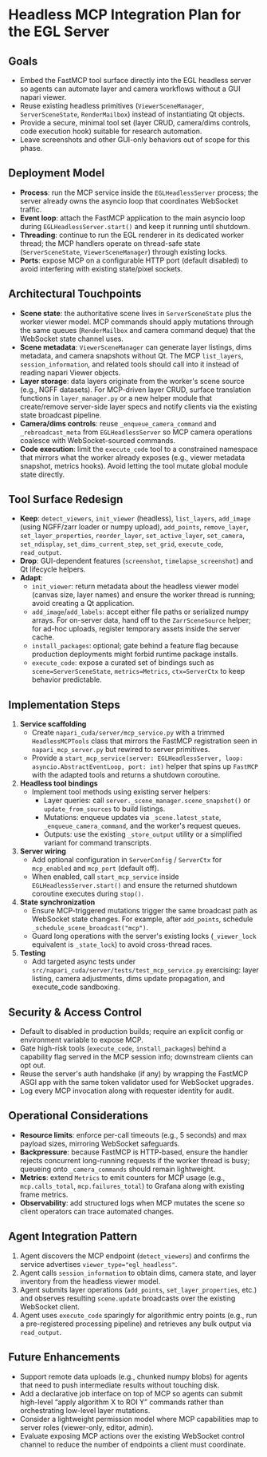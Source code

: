 # Headless MCP Integration Plan for the EGL Server

## Goals
- Embed the FastMCP tool surface directly into the EGL headless server so agents can automate layer and camera workflows without a GUI napari viewer.
- Reuse existing headless primitives (`ViewerSceneManager`, `ServerSceneState`, `RenderMailbox`) instead of instantiating Qt objects.
- Provide a secure, minimal tool set (layer CRUD, camera/dims controls, code execution hook) suitable for research automation.
- Leave screenshots and other GUI-only behaviors out of scope for this phase.

## Deployment Model
- **Process**: run the MCP service inside the `EGLHeadlessServer` process; the server already owns the asyncio loop that coordinates WebSocket traffic.
- **Event loop**: attach the FastMCP application to the main asyncio loop during `EGLHeadlessServer.start()` and keep it running until shutdown.
- **Threading**: continue to run the EGL renderer in its dedicated worker thread; the MCP handlers operate on thread-safe state (`ServerSceneState`, `ViewerSceneManager`) through existing locks.
- **Ports**: expose MCP on a configurable HTTP port (default disabled) to avoid interfering with existing state/pixel sockets.

## Architectural Touchpoints
- **Scene state**: the authoritative scene lives in `ServerSceneState` plus the worker viewer model. MCP commands should apply mutations through the same queues (`RenderMailbox` and camera command deque) that the WebSocket state channel uses.
- **Scene metadata**: `ViewerSceneManager` can generate layer listings, dims metadata, and camera snapshots without Qt. The MCP `list_layers`, `session_information`, and related tools should call into it instead of reading napari Viewer objects.
- **Layer storage**: data layers originate from the worker's scene source (e.g., NGFF datasets). For MCP-driven layer CRUD, surface translation functions in `layer_manager.py` or a new helper module that create/remove server-side layer specs and notify clients via the existing state broadcast pipeline.
- **Camera/dims controls**: reuse `_enqueue_camera_command` and `_rebroadcast_meta` from `EGLHeadlessServer` so MCP camera operations coalesce with WebSocket-sourced commands.
- **Code execution**: limit the `execute_code` tool to a constrained namespace that mirrors what the worker already exposes (e.g., viewer metadata snapshot, metrics hooks). Avoid letting the tool mutate global module state directly.

## Tool Surface Redesign
- **Keep**: `detect_viewers`, `init_viewer` (headless), `list_layers`, `add_image` (using NGFF/zarr loader or numpy upload), `add_points`, `remove_layer`, `set_layer_properties`, `reorder_layer`, `set_active_layer`, `set_camera`, `set_ndisplay`, `set_dims_current_step`, `set_grid`, `execute_code`, `read_output`.
- **Drop**: GUI-dependent features (`screenshot`, `timelapse_screenshot`) and Qt lifecycle helpers.
- **Adapt**:
  - `init_viewer`: return metadata about the headless viewer model (canvas size, layer names) and ensure the worker thread is running; avoid creating a Qt application.
  - `add_image`/`add_labels`: accept either file paths or serialized numpy arrays. For on-server data, hand off to the `ZarrSceneSource` helper; for ad-hoc uploads, register temporary assets inside the server cache.
  - `install_packages`: optional; gate behind a feature flag because production deployments might forbid runtime package installs.
  - `execute_code`: expose a curated set of bindings such as `scene=ServerSceneState`, `metrics=Metrics`, `ctx=ServerCtx` to keep behavior predictable.

## Implementation Steps
1. **Service scaffolding**
   - Create `napari_cuda/server/mcp_service.py` with a trimmed `HeadlessMCPTools` class that mirrors the FastMCP registration seen in `napari_mcp_server.py` but rewired to server primitives.
   - Provide a `start_mcp_service(server: EGLHeadlessServer, loop: asyncio.AbstractEventLoop, port: int)` helper that spins up `FastMCP` with the adapted tools and returns a shutdown coroutine.
2. **Headless tool bindings**
   - Implement tool methods using existing server helpers:
     - Layer queries: call `server._scene_manager.scene_snapshot()` or `update_from_sources` to build listings.
     - Mutations: enqueue updates via `_scene.latest_state`, `_enqueue_camera_command`, and the worker's request queues.
     - Outputs: use the existing `_store_output` utility or a simplified variant for command transcripts.
3. **Server wiring**
   - Add optional configuration in `ServerConfig` / `ServerCtx` for `mcp_enabled` and `mcp_port` (default off).
   - When enabled, call `start_mcp_service` inside `EGLHeadlessServer.start()` and ensure the returned shutdown coroutine executes during `stop()`.
4. **State synchronization**
   - Ensure MCP-triggered mutations trigger the same broadcast path as WebSocket state changes. For example, after `add_points`, schedule `_schedule_scene_broadcast("mcp")`.
   - Guard long operations with the server's existing locks (`_viewer_lock` equivalent is `_state_lock`) to avoid cross-thread races.
5. **Testing**
   - Add targeted async tests under `src/napari_cuda/server/tests/test_mcp_service.py` exercising: layer listing, camera adjustments, dims update propagation, and execute_code sandboxing.

## Security & Access Control
- Default to disabled in production builds; require an explicit config or environment variable to expose MCP.
- Gate high-risk tools (`execute_code`, `install_packages`) behind a capability flag served in the MCP session info; downstream clients can opt out.
- Reuse the server's auth handshake (if any) by wrapping the FastMCP ASGI app with the same token validator used for WebSocket upgrades.
- Log every MCP invocation along with requester identity for audit.

## Operational Considerations
- **Resource limits**: enforce per-call timeouts (e.g., 5 seconds) and max payload sizes, mirroring WebSocket safeguards.
- **Backpressure**: because FastMCP is HTTP-based, ensure the handler rejects concurrent long-running requests if the worker thread is busy; queueing onto `_camera_commands` should remain lightweight.
- **Metrics**: extend `Metrics` to emit counters for MCP usage (e.g., `mcp.calls_total`, `mcp.failures_total`) to Grafana along with existing frame metrics.
- **Observability**: add structured logs when MCP mutates the scene so client operators can trace automated changes.

## Agent Integration Pattern
1. Agent discovers the MCP endpoint (`detect_viewers`) and confirms the service advertises `viewer_type="egl_headless"`.
2. Agent calls `session_information` to obtain dims, camera state, and layer inventory from the headless viewer model.
3. Agent submits layer operations (`add_points`, `set_layer_properties`, etc.) and observes resulting `scene.update` broadcasts over the existing WebSocket client.
4. Agent uses `execute_code` sparingly for algorithmic entry points (e.g., run a pre-registered processing pipeline) and retrieves any bulk output via `read_output`.

## Future Enhancements
- Support remote data uploads (e.g., chunked numpy blobs) for agents that need to push intermediate results without touching disk.
- Add a declarative job interface on top of MCP so agents can submit high-level “apply algorithm X to ROI Y” commands rather than orchestrating low-level layer mutations.
- Consider a lightweight permission model where MCP capabilities map to server roles (viewer-only, editor, admin).
- Evaluate exposing MCP actions over the existing WebSocket control channel to reduce the number of endpoints a client must coordinate.
